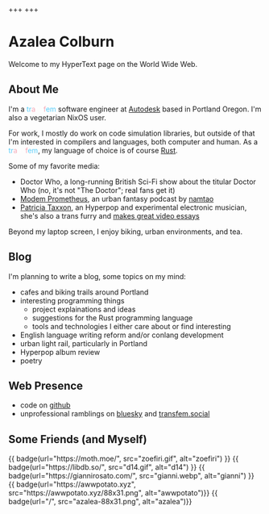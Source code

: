+++
+++

# Azalea Colburn

Welcome to my HyperText page on the World Wide Web.

## About Me

I'm a <span style='color: #5BCEFA;'>tr</span><span style='color: #F5A9B8;'>a</span><span style='color: #FFFFFF;'>ns</span><span style='color: #F5A9B8;'>f</span><span style='color: #5BCEFA;'>em</span> software engineer at [Autodesk](https://autodesk.com) based in Portland Oregon.
I'm also a vegetarian NixOS user.

For work, I mostly do work on code simulation libraries, but outside of that I'm interested in compilers and languages, both computer and human. As a <span style='color: #5BCEFA;'>tr</span><span style='color: #F5A9B8;'>a</span><span style='color: #FFFFFF;'>ns</span><span style='color: #F5A9B8;'>f</span><span style='color: #5BCEFA;'>em</span>, my language of choice is of course [Rust](https://rust-lang.org).

Some of my favorite media:

- Doctor Who, a long-running British Sci-Fi show about the titular Doctor Who (no, it's not "The Doctor"; real fans get it)
- [Modem Prometheus](https://modemprometheus.com), an urban fantasy podcast by [namtao](https://namtao.com)
- [Patricia Taxxon](https://patriciataxxon.bandcamp.com/), an Hyperpop and experimental electronic musician, she's also a trans furry and [makes great video essays](https://www.youtube.com/@Patricia_Taxxon)

Beyond my laptop screen, I enjoy biking, urban environments, and tea.

## Blog

I'm planning to write a blog, some topics on my mind:

- cafes and biking trails around Portland
- interesting programming things
  - project explainations and ideas
  - suggestions for the Rust programming language
  - tools and technologies I either care about or find interesting
- English language writing reform and/or conlang development
- urban light rail, particularly in Portland
- Hyperpop album review
- poetry

## Web Presence

- code on [github](https://github.com/azaleacolburn)
- unprofessional ramblings on [bluesky](https://bsky.app/profile/azaleacolburn.dev) and [transfem.social](https://transfem.social/@azalea)

## Some Friends (and Myself)

<div style="display: flex; flex-direction: row; flex-wrap: wrap;">
    {{ badge(url="https://moth.moe/", src="zoefiri.gif", alt="zoefiri") }}
    {{ badge(url="https://libdb.so/", src="d14.gif", alt="d14") }}
    {{ badge(url="https://giannirosato.com/", src="gianni.webp", alt="gianni") }}
    {{ badge(url="https://awwpotato.xyz", src="https://awwpotato.xyz/88x31.png", alt="awwpotato")}}
    {{ badge(url="/", src="azalea-88x31.png", alt="azalea")}}
</div>

